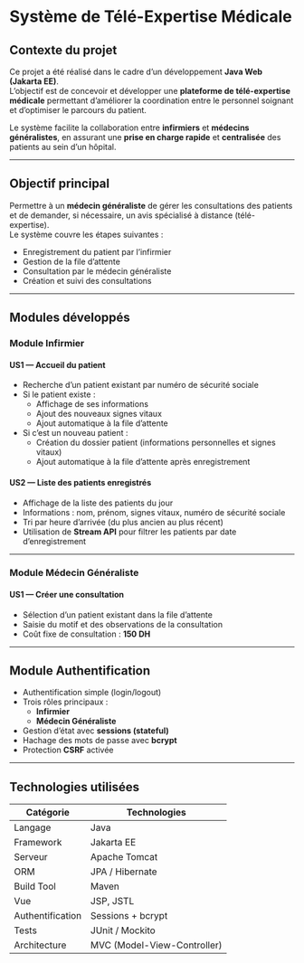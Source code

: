 #  Système de Télé-Expertise Médicale

## Contexte du projet
Ce projet a été réalisé dans le cadre d’un développement **Java Web (Jakarta EE)**.  
L’objectif est de concevoir et développer une **plateforme de télé-expertise médicale** permettant d’améliorer la coordination entre le personnel soignant et d’optimiser le parcours du patient.  

Le système facilite la collaboration entre **infirmiers** et **médecins généralistes**, en assurant une **prise en charge rapide** et **centralisée** des patients au sein d’un hôpital.

---

##  Objectif principal
Permettre à un **médecin généraliste** de gérer les consultations des patients et de demander, si nécessaire, un avis spécialisé à distance (télé-expertise).  
Le système couvre les étapes suivantes :
- Enregistrement du patient par l’infirmier  
- Gestion de la file d’attente  
- Consultation par le médecin généraliste  
- Création et suivi des consultations  

---

## Modules développés

###  Module Infirmier
#### US1 — Accueil du patient
- Recherche d’un patient existant par numéro de sécurité sociale  
- Si le patient existe :
  - Affichage de ses informations
  - Ajout des nouveaux signes vitaux
  - Ajout automatique à la file d’attente  
- Si c’est un nouveau patient :
  - Création du dossier patient (informations personnelles et signes vitaux)
  - Ajout automatique à la file d’attente après enregistrement  

#### US2 — Liste des patients enregistrés
- Affichage de la liste des patients du jour  
- Informations : nom, prénom, signes vitaux, numéro de sécurité sociale  
- Tri par heure d’arrivée (du plus ancien au plus récent)  
- Utilisation de **Stream API** pour filtrer les patients par date d’enregistrement  

---

###  Module Médecin Généraliste
#### US1 — Créer une consultation
- Sélection d’un patient existant dans la file d’attente  
- Saisie du motif et des observations de la consultation  
- Coût fixe de consultation : **150 DH**
  
---

##  Module Authentification
- Authentification simple (login/logout)  
- Trois rôles principaux :
  - **Infirmier**
  - **Médecin Généraliste**
- Gestion d’état avec **sessions (stateful)**  
- Hachage des mots de passe avec **bcrypt**  
- Protection **CSRF** activée  

---

## Technologies utilisées

| Catégorie | Technologies |
|------------|---------------|
| Langage | Java |
| Framework | Jakarta EE |
| Serveur | Apache Tomcat |
| ORM | JPA / Hibernate |
| Build Tool | Maven |
| Vue | JSP, JSTL |
| Authentification | Sessions + bcrypt |
| Tests | JUnit / Mockito |
| Architecture | MVC (Model-View-Controller) |


